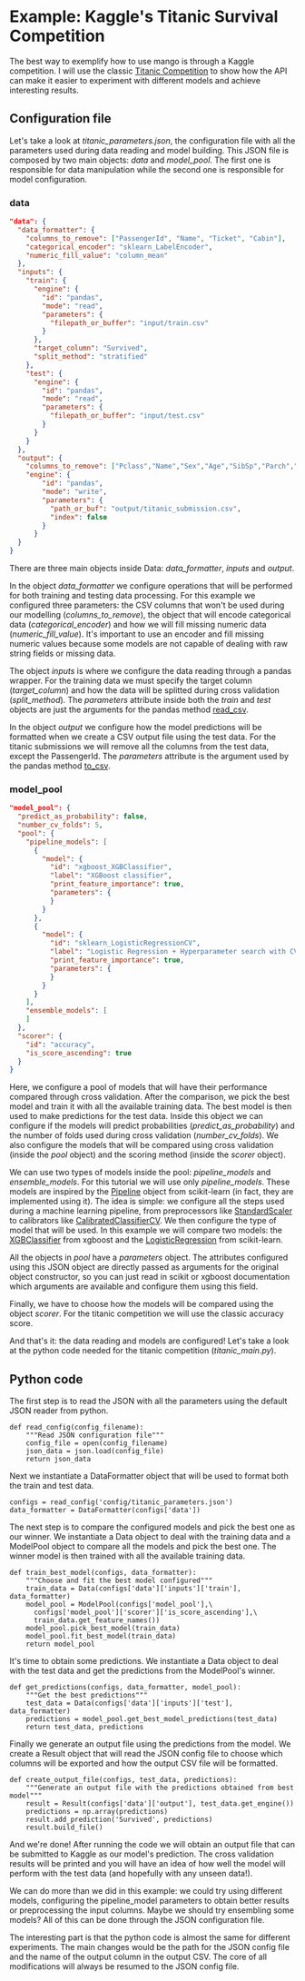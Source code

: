 # Example: Kaggle's Titanic Survival Competition

The best way to exemplify how to use mango is through a Kaggle competition. I will use the classic [Titanic Competition](https://www.kaggle.com/c/titanic) to show how the API can make it easier to experiment with different models and achieve interesting results.

## Configuration file

Let's take a look at *titanic\_parameters.json*, the configuration file with all the parameters used during data reading and model building. This JSON file is composed by two main objects: *data* and *model\_pool*. The first one is responsible for data manipulation while the second one is responsible for model configuration.

### data

```json
"data": {
  "data_formatter": {
    "columns_to_remove": ["PassengerId", "Name", "Ticket", "Cabin"],
    "categorical_encoder": "sklearn_LabelEncoder",
    "numeric_fill_value": "column_mean"
  },
  "inputs": {
    "train": {
      "engine": {
        "id": "pandas",
        "mode": "read",
        "parameters": {
          "filepath_or_buffer": "input/train.csv"
        }
      },
      "target_column": "Survived",
      "split_method": "stratified"
    },
    "test": {
      "engine": {
        "id": "pandas",
        "mode": "read",
        "parameters": {
          "filepath_or_buffer": "input/test.csv"
        }
      }
    }
  },
  "output": {
    "columns_to_remove": ["Pclass","Name","Sex","Age","SibSp","Parch","Ticket","Fare","Cabin","Embarked"],
    "engine": {
        "id": "pandas",
        "mode": "write",
        "parameters": {
          "path_or_buf": "output/titanic_submission.csv",
          "index": false
        }
      }
  }
}
```

There are three main objects inside Data: *data\_formatter*, *inputs* and *output*.

In the object *data\_formatter* we configure operations that will be performed for both training and testing data processing. For this example we configured three parameters: the CSV columns that won't be used during our modelling (*columns\_to\_remove*), the object that will encode categorical data (*categorical\_encoder*) and how we will fill missing numeric data (*numeric\_fill\_value*). It's important to use an encoder and fill missing numeric values because some models are not capable of dealing with raw string fields or missing data.

The object *inputs* is where we configure the data reading through a pandas wrapper. For the training data we must specify the target column (*target\_column*) and how the data will be splitted during cross validation (*split\_method*). The *parameters* attribute inside both the *train* and *test* objects are just the arguments for the pandas method [read\_csv](https://pandas.pydata.org/pandas-docs/stable/generated/pandas.read_csv.html).

In the object *output* we configure how the model predictions will be formatted when we create a CSV output file using the test data. For the titanic submissions we will remove all the columns from the test data, except the PassengerId. The *parameters* attribute is the argument used by the pandas method [to\_csv](https://pandas.pydata.org/pandas-docs/stable/generated/pandas.DataFrame.to_csv.html).

### model\_pool

```json
"model_pool": {
  "predict_as_probability": false,
  "number_cv_folds": 5,
  "pool": {
    "pipeline_models": [
      {
        "model": {
          "id": "xgboost_XGBClassifier",
          "label": "XGBoost classifier",
          "print_feature_importance": true,
          "parameters": {
          }
        }
      },
      {
        "model": {
          "id": "sklearn_LogisticRegressionCV",
          "label": "Logistic Regression + Hyperparameter search with CV",
          "print_feature_importance": true,
          "parameters": {
          }
        }
      }
    ],
    "ensemble_models": [
    ]
  },
  "scorer": {
    "id": "accuracy",
    "is_score_ascending": true
  }
}
```

Here, we configure a pool of models that will have their performance compared through cross validation. After the comparison, we pick the best model and train it with all the available training data. The best model is then used to make predictions for the test data. Inside this object we can configure if the models will predict probabilities (*predict\_as\_probability*) and the number of folds used during cross validation (*number\_cv\_folds*). We also configure the models that will be compared using cross validation (inside the *pool* object) and the scoring method (inside the *scorer* object).

We can use two types of models inside the pool: *pipeline\_models* and *ensemble\_models*. For this tutorial we will use only *pipeline\_models*. These models are inspired by the [Pipeline](http://scikit-learn.org/stable/modules/generated/sklearn.pipeline.Pipeline.html) object from scikit-learn (in fact, they are implemented using it). The idea is simple: we configure all the steps used during a machine learning pipeline, from preprocessors like [StandardScaler](http://scikit-learn.org/stable/modules/generated/sklearn.preprocessing.StandardScaler.html) to calibrators like [CalibratedClassifierCV](http://scikit-learn.org/stable/modules/generated/sklearn.calibration.CalibratedClassifierCV.html). We then configure the type of model that will be used. In this example we will compare two models: the [XGBClassifier](http://xgboost.readthedocs.io/en/latest/python/python_api.html) from xgboost and the [LogisticRegression](http://scikit-learn.org/stable/modules/generated/sklearn.linear_model.LogisticRegressionCV.html) from scikit-learn.

All the objects in *pool* have a *parameters* object. The attributes configured using this JSON object are directly passed as arguments for the original object constructor, so you can just read in scikit or xgboost documentation which arguments are available and configure them using this field.

Finally, we have to choose how the models will be compared using the object *scorer*. For the titanic competition we will use the classic accuracy score.

And that's it: the data reading and models are configured! Let's take a look at the python code needed for the titanic competition (*titanic\_main.py*).

## Python code

The first step is to read the JSON with all the parameters using the default JSON reader from python.

```
def read_config(config_filename):
    """Read JSON configuration file"""
    config_file = open(config_filename)
    json_data = json.load(config_file)
    return json_data
```

Next we instantiate a DataFormatter object that will be used to format both the train and test data.

```
configs = read_config('config/titanic_parameters.json')
data_formatter = DataFormatter(configs['data'])
```

The next step is to compare the configured models and pick the best one as our winner. We instantiate a Data object to deal with the training data and a ModelPool object to compare all the models and pick the best one. The winner model is then trained with all the available training data.

```
def train_best_model(configs, data_formatter):
    """Choose and fit the best model configured"""
    train_data = Data(configs['data']['inputs']['train'], data_formatter)
    model_pool = ModelPool(configs['model_pool'],\
      configs['model_pool']['scorer']['is_score_ascending'],\
      train_data.get_feature_names())
    model_pool.pick_best_model(train_data)
    model_pool.fit_best_model(train_data)
    return model_pool
```

It's time to obtain some predictions. We instantiate a Data object to deal with the test data and get the predictions from the ModelPool's winner.

```
def get_predictions(configs, data_formatter, model_pool):
    """Get the best predictions"""
    test_data = Data(configs['data']['inputs']['test'], data_formatter)
    predictions = model_pool.get_best_model_predictions(test_data)
    return test_data, predictions
```

Finally we generate an output file using the predictions from the model. We create a Result object that will read the JSON config file to choose which columns will be exported and how the output CSV file will be formatted.

```
def create_output_file(configs, test_data, predictions):
    """Generate an output file with the predictions obtained from best model"""
    result = Result(configs['data']['output'], test_data.get_engine())
    predictions = np.array(predictions)
    result.add_prediction('Survived', predictions)
    result.build_file()
```

And we're done! After running the code we will obtain an output file that can be submitted to Kaggle as our model's prediction. The cross validation results will be printed and you will have an idea of how well the model will perform with the test data (and hopefully with any unseen data!).

We can do more than we did in this example: we could try using different models, configuring the pipeline\_model parameters to obtain better results or preprocessing the input columns. Maybe we should try ensembling some models? All of this can be done through the JSON configuration file. 

The interesting part is that the python code is almost the same for different experiments. The main changes would be the path for the JSON config file and the name of the output column in the output CSV. The core of all modifications will always be resumed to the JSON config file.
